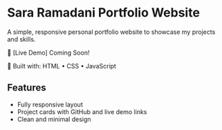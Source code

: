 # Sara Ramadani Portfolio Website

A simple, responsive personal portfolio website to showcase my projects and skills.

🔗 [Live Demo] Coming Soon! 

🎯 Built with: HTML • CSS • JavaScript

## Features

- Fully responsive layout
- Project cards with GitHub and live demo links
- Clean and minimal design

